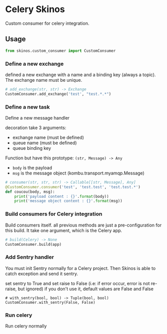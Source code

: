 # Celery Skinos


Custom consumer for celery integration.

## Usage

```PYTHON
from skinos.custom_consumer import CustomConsumer
```

### Define a new exchange

defined a new exchange with a name and a binding key (always a topic).
The exchange name must be unique.

```PYTHON
# add_exchange(str, str) -> Exchange
CustomConsumer.add_exchange('test', "test.*.*")
```


### Define a new task

Define a new message handler 

decoration take 3 arguments:

- exchange name (must be defined)
- queue name (must be defined)
- queue binding key


Function but have this prototype: `(str, Message) -> Any`
- `body` is the payload 
- `msg` is the message object (kombu.transport.myamqp.Message)


```PYTHON
# consumer(str, str, str) -> Callable[[str, Message], Any]
@CustomConsumer.consumer('test', 'test.test', 'test.test.*')
def coucou(body, msg):
    print('payload content : {}'.format(body))
    print('message object content : {}'.format(msg))
```

### Build consumers for Celery integration

Build consumers itself. all previous methods are just a pre-configuration for this build.
It take one argument, which is the Celery app.
```PYTHON
# build(Celery) -> None
CustomConsumer.build(app)
```

### Add Sentry handler

You must init Sentry normally for a Celery project.
Then Skinos is able to catch exception and send it sentry.

set sentry to True and set raise to False (i.e: if error occur, error is not re-raise, but ignored)
if you don't use it, default values are False and False

```
# with_sentry(bool, bool) -> Tuple(bool, bool)
CustomConsumer.with_sentry(False, False)
```

### Run celery

Run celery normally




